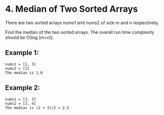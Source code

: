 # 4. Median of Two Sorted Arrays
There are two sorted arrays nums1 and nums2 of size m and n respectively.

Find the median of the two sorted arrays. The overall run time complexity should be O(log (m+n)).

## Example 1:
```$xslt
nums1 = [1, 3]
nums2 = [2]
The median is 2.0
```
## Example 2:
```$xslt
nums1 = [1, 2]
nums2 = [3, 4]
The median is (2 + 3)/2 = 2.5
```